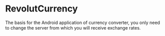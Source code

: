 # RevolutCurrency
The basis for the Android application of currency converter, you only need to change the server from which you will receive exchange rates.

